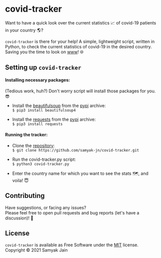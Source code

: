 # covid-tracker

Want to have a quick look over the current statistics 📈 of covid-19 patients in your country 🌎? 

`covid-tracker` is there for your help! A simple, lightweight script, written in Python, to check the current statistics of covid-19 in the desired country.    
Saving you the time to look on [www](https://en.wikipedia.org/wiki/World_Wide_Web)! 🌐


## Setting up `covid-tracker`  

#### Installing necessary packages:  
(Tedious work, huh?) Don't worry script will install those packages for you. 😎

- Install the [beautifulsoup](https://pypi.org/project/beautifulsoup4/) from the [pypi](https://pypi.org/project/) archive:  
  `$ pip3 install beautifulsoup4`  

- Install the [requests](https://pypi.org/project/requests/) from the [pypi](https://pypi.org/project/) archive:  
  `$ pip3 install requests`  

#### Running the tracker:

- Clone the [repository](https://github.com/samyak-jn/covid-tracker):  
  `$ git clone https://github.com/samyak-jn/covid-tracker.git` 

- Run the covid-tracker.py script:  
  `$ python3 covid-tracker.py` 

- Enter the country name for which you want to see the stats 🗺️, and voila! 😇
  
## Contributing

Have suggestions, or facing any issues?  
Please feel free to open pull requests and bug reports (let's have a discussion)! 💝 

## License
`covid-tracker` is available as Free Software under the [MIT](https://github.com/samyak-jn/covid-tracker/blob/main/LICENSE) license.  
Copyright © 2021 Samyak Jain
